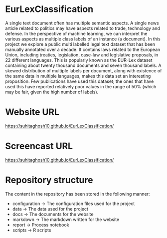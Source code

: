 # EurLexClassification

A single text document often has multiple semantic aspects. A single news article related to politics may have aspects related to trade, technology and defense. In the perspective of machine learning, we can interpret the various aspects as multiple class labels of an instance (a document). In this project we explore a public multi labelled legal text dataset that has been manually annotated over a decade. It contains laws related to the European Union, including treaties, legislation, case-law and legislative proposals, in 22 different languages. This is popularly known as the EUR-Lex dataset containing about twenty thousand documents and seven thousand labels. A skewed distribution of multiple labels per document, along with existence of the same data in multiple languages, makes this data set an interesting proposition. Few publications have used this dataset; the ones that have used this have reported relatively poor values in the range of 50% (which may be fair, given the high number of labels).

# Website URL
https://suhitaghosh10.github.io/EurLexClassification/

# Screencast URL
https://suhitaghosh10.github.io/EurLexClassification/

# Repository structure
The content in the repository has been stored in the following manner:
* configuration -> The configuration files used for the project
* data -> The data used for the project
* docs -> The documents for the website
* markdown -> The markdown written for the website
* report -> Process notebook
* scripts -> R scripts

